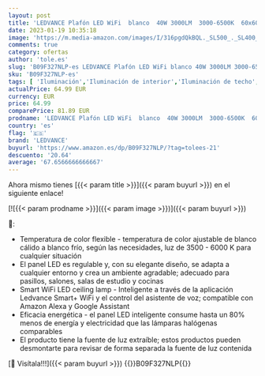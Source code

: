 ```yaml
---
layout: post
title: 'LEDVANCE Plafón LED WiFi  blanco  40W 3000LM  3000-6500K  60x60 cm  aplique regulable  tecnología RGB  Smart+ Planon  controlable mediante app o asistentes de voz como Alexa o Google'
date: 2023-01-19 10:35:18
image: 'https://m.media-amazon.com/images/I/316pgdQkBQL._SL500_._SL400_.jpg'
comments: true
category: ofertas
author: 'tole.es'
slug: 'B09F327NLP-es LEDVANCE Plafón LED WiFi blanco 40W 3000LM 3000-6500K...'
sku: 'B09F327NLP-es'
tags: [ 'Iluminación','Iluminación de interior','Iluminación de techo','Iluminación de techo de interior','alexa','ledvance','🇪🇸', ]
actualPrice: 64.99 EUR
currency: EUR
price: 64.99
comparePrice: 81.89 EUR
prodname: 'LEDVANCE Plafón LED WiFi  blanco  40W 3000LM  3000-6500K  60x60 cm  aplique regulable  tecnología RGB  Smart+ Planon  controlable mediante app o asistentes de voz como Alexa o Google'
country: 'es'
flag: '🇪🇸'
brand: 'LEDVANCE'
buyurl: 'https://www.amazon.es/dp/B09F327NLP/?tag=tolees-21'
descuento: '20.64'
average: '67.6566666666667'
---
```


Ahora mismo tienes [{{< param title >}}]({{< param buyurl >}}) en el siguiente enlace!

[![{{< param prodname >}}]({{< param image >}})]({{< param buyurl >}})

🔎:

- Temperatura de color flexible - temperatura de color ajustable de blanco cálido a blanco frío, según las necesidades, luz de 3500 - 6000 K para cualquier situación
- El panel LED es regulable y, con su elegante diseño, se adapta a cualquier entorno y crea un ambiente agradable; adecuado para pasillos, salones, salas de estudio y cocinas
- Smart WiFi LED ceiling lamp - Inteligente a través de la aplicación Ledvance Smart+ WiFi y el control del asistente de voz; compatible con Amazon Alexa y Google Assistant
- Eficacia energética - el panel LED inteligente consume hasta un 80% menos de energía y electricidad que las lámparas halógenas comparables
- El producto tiene la fuente de luz extraíble; estos productos pueden desmontarte para revisar de forma separada la fuente de luz contenida

[🛒 Visítala!!!]({{< param buyurl >}})
{{<world>}}B09F327NLP{{</world>}}
